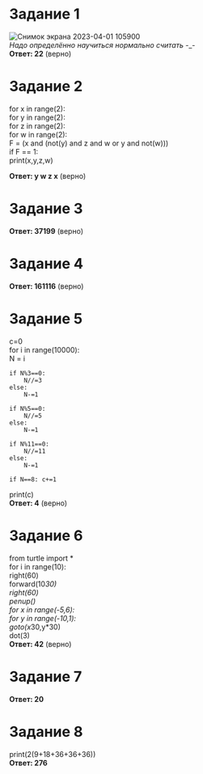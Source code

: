 # Задание 1
![Снимок экрана 2023-04-01 105900](https://user-images.githubusercontent.com/114387952/229264815-842f7c32-b419-4f53-892a-436017768c6b.png)  
_Надо определённо научиться нормально считать_ -_-  
**Ответ: 22** (верно)  
  
# Задание 2

for x in range(2):  
    for y in range(2):  
        for z in range(2):  
            for w in range(2):  
                F = (x and (not(y) and z and w or y and not(w)))  
                if F == 1:  
                    print(x,y,z,w)  
                      
**Ответ: y w z x** (верно)
  
# Задание 3
**Ответ: 37199** (верно)
  
# Задание 4
**Ответ: 161116** (верно)
# Задание 5
c=0  
for i in range(10000):  
    N = i  
      
    if N%3==0:  
        N//=3  
    else:  
        N-=1  
          
    if N%5==0:  
        N//=5  
    else:  
        N-=1  
  
    if N%11==0:  
        N//=11  
    else:  
        N-=1  
  
    if N==8: c+=1  
print(c)  
**Ответ: 4** (верно)
  
# Задание 6  
from turtle import *  
for i in range(10):  
    right(60)  
    forward(10*30)  
    right(60)  
penup()  
for x in range(-5,6):  
    for y in range(-10,1):  
        goto(x*30,y*30)  
        dot(3)  
**Ответ: 42** (верно)  
  
# Задание 7
**Ответ: 20**  

# Задание 8
print(2(9+18+36+36+36))  
**Ответ: 276**  
